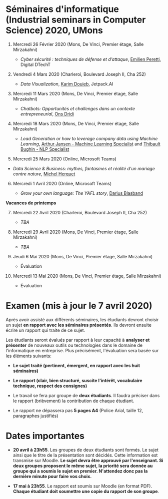 # Séminaires d'informatique (Industrial seminars in Computer Science) 2020, UMons

<!--- A l'issue de ces séminaires, les étudiants seront en mesure de comprendre différents concepts/outils émergents dans le domaine informatique au sens large ainsi que l'importance qu'il faut accorder aux activités de veille technologique. -->


1.	Mercredi 26 Février 2020 (Mons, De Vinci, Premier étage, Salle Mirzakahni)

	* 	*Cyber sécurité : techniques de défense et d’attaque*, [Emilien Peretti](https://www.linkedin.com/in/emilienperetti/?originalSubdomain=be), Digital DTechT

2.  Vendredi 4 Mars 2020 (Charleroi, Boulevard Joseph II, Cha 252)


	* *Data Visualization*, [Karim Douieb](https://www.linkedin.com/in/karim-douieb/?originalSubdomain=be), Jetpack.AI

3.	Mercredi 11 Mars 2020 (Mons, De Vinci, Premier étage, Salle Mirzakahni)
	* *Chatbots: Opportunités et challenges dans un contexte entrepreneurial*, [Ons Dridi](https://www.cetic.be/Ons-Dridi?lang=fr)

4.	Mercredi 18 Mars 2020 (Mons, De Vinci, Premier étage, Salle Mirzakahni)

	* *Lead Generation or how to leverage company data using Machine Learning*, [Arthur Jansen - Machine Learning Specialist](https://www.linkedin.com/in/arthur-jansen) and [Thibault Bughin - NLP Specialist](https://www.linkedin.com/in/thibaultbughin/)

5.	Mercredi 25 Mars 2020 (Online, Microsoft Teams)

* *Data Science & Business: mythes, fantasmes et réalité d'un mariage contre nature*, [Michel Herquet](https://www.linkedin.com/in/michelherquet/?originalSubdomain=be)


6.	Mercredi 1 Avril 2020 (Online, Microsoft Teams)

	* *Grow your own language: The YAFL story*, [Darius Blasband](https://www.dariusblasband.com/)

**Vacances de printemps**

7.	Mercredi 22 Avril 2020 (Charleroi, Boulevard Joseph II, Cha 252)

	* *TBA*

8.	Mercredi 29 Avril 2020 (Mons, De Vinci, Premier étage, Salle Mirzakahni)

	* *TBA*

9. 	Jeudi 6 Mai 2020 (Mons, De Vinci, Premier étage, Salle Mirzakahni)

	*	Évaluation

10.	Mercredi 13 Mai 2020 (Mons, De Vinci, Premier étage, Salle Mirzakahni)

	*	Évaluation


# Examen (**mis à jour le 7 avril 2020**)

Après avoir assisté aux différents séminaires, les étudiants devront choisir un sujet **en rapport avec les séminaires présentés**. Ils devront ensuite écrire un rapport qui traite de ce sujet.

Les étudiants seront évalués par rapport à leur capacité à **analyser et présenter** de nouveaux outils ou technologies dans le domaine de l'informatique en entreprise. Plus précisément, l'évaluation sera basée sur les éléments suivants:

* **Le sujet traité (pertinent, émergent, en rapport avec les huit séminaires)**
* **Le rapport (clair, bien structuré, suscite l'intérêt, vocabulaire technique, respect des consignes)**

* Le travail se fera par groupe de **deux étudiants**. Il faudra préciser dans le rapport (brièvement) la contribution de chaque étudiant.
* Le rapport ne dépassera pas **5 pages A4** (Police Arial, taille 12, paragraphes justifiés)



# Dates importantes

- **20 avril à 23h55**. Les groupes de deux étudiants sont formés. Le sujet ainsi que le titre de la présentation sont décidés. Cette information est transmise sur Moodle. **Le sujet devra être approuvé par l'enseignant. Si deux groupes proposent le même sujet, la priorité sera donnée au groupe qui a soumis le sujet en premier. N'attendez donc pas la dernière minute pour faire vos choix.**


- **17 mai à 23h55**. Le rapport est soumis sur Moodle (en format PDF). **Chaque étudiant doit soumettre une copie du rapport de son groupe**.

